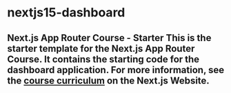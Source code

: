 # nextjs15-dashboard
## Next.js App Router Course - Starter  This is the starter template for the Next.js App Router Course. It contains the starting code for the dashboard application.  For more information, see the [course curriculum](https://nextjs.org/learn) on the Next.js Website.
